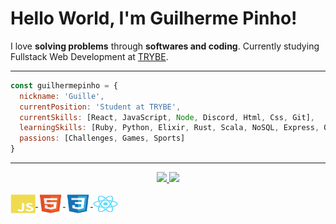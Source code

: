 # Hello World, I'm Guilherme Pinho!

I love **solving problems** through **softwares and coding**. Currently studying Fullstack Web Development at <a href="https://www.betrybe.com/">TRYBE</a>.

---

```javascript
const guilhermepinho = {
  nickname: 'Guille',
  currentPosition: 'Student at TRYBE',
  currentSkills: [React, JavaScript, Node, Discord, Html, Css, Git],
  learningSkills: [Ruby, Python, Elixir, Rust, Scala, NoSQL, Express, Orm].
  passions: [Challenges, Games, Sports]
}
```
---

<div align="center">
  <a href="https://github.com/guillepinho">
  <img height="160em" src="https://github-readme-stats.vercel.app/api?username=guillepinho&show_icons=true&theme=dracula&include_all_commits=true&count_private=true"/>
  <img height="160em" src="https://github-readme-stats.vercel.app/api/top-langs/?username=guillepinho&layout=compact&langs_count=7&theme=dracula"/>
</div>
<div style="display: inline_block"><br>
  <img align="center" alt="guillepinho-Js" height="30" width="40" src="https://raw.githubusercontent.com/devicons/devicon/master/icons/javascript/javascript-plain.svg">
  <img align="center" alt="guillepinho-HTML" height="30" width="40" src="https://raw.githubusercontent.com/devicons/devicon/master/icons/html5/html5-original.svg">
  <img align="center" alt="guillepinho-CSS" height="30" width="40" src="https://raw.githubusercontent.com/devicons/devicon/master/icons/css3/css3-original.svg">
  <img align="center" alt="guillepinho-React" height="30" width="40" src="https://raw.githubusercontent.com/devicons/devicon/master/icons/react/react-original.svg">
</div>
